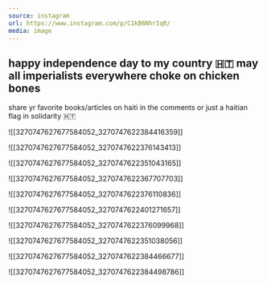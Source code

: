 ```yaml
---
source: instagram
url: https://www.instagram.com/p/C1kB6NhrIq0/
media: image
---
```


## happy independence day to my country 🇭🇹 may all imperialists everywhere choke on chicken bones

share yr favorite books/articles on haiti in the comments or just a haitian flag in solidarity 🇭🇹

![[3270747627677584052_3270747622384416359]]

![[3270747627677584052_3270747622376143413]]

![[3270747627677584052_3270747622351043165]]

![[3270747627677584052_3270747622367707703]]

![[3270747627677584052_3270747622376110836]]

![[3270747627677584052_3270747622401271657]]

![[3270747627677584052_3270747622376099968]]

![[3270747627677584052_3270747622351038056]]

![[3270747627677584052_3270747622384466677]]

![[3270747627677584052_3270747622384498786]]

